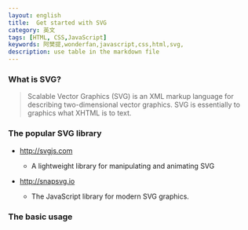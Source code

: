 ```yaml
---
layout: english
title:  Get started with SVG
category: 英文
tags: [HTML, CSS,JavaScript]
keywords: 阿樊提,wonderfan,javascript,css,html,svg,
description: use table in the markdown file
---
```


### What is SVG?

> Scalable Vector Graphics (SVG) is an XML markup language for describing two-dimensional vector graphics. SVG is essentially to graphics what XHTML is to text.

### The popular SVG library

+ <http://svgjs.com>
  - A lightweight library for manipulating and animating SVG
  
+ <http://snapsvg.io>
  - The JavaScript library for modern SVG graphics.
  
### The basic usage
